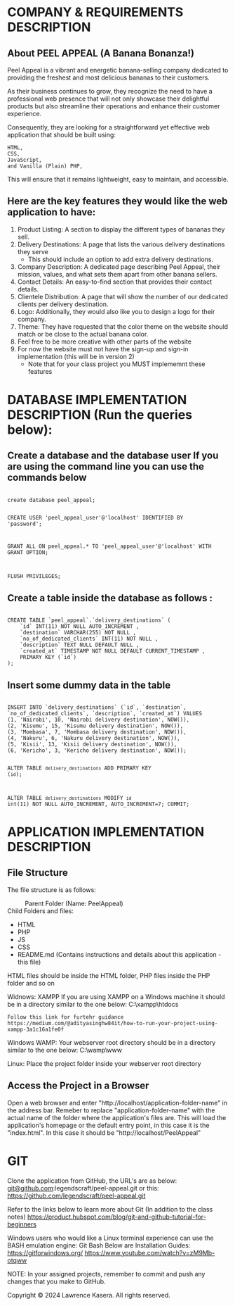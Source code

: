 COMPANY & REQUIREMENTS DESCRIPTION
========================================================================

About PEEL APPEAL (A Banana Bonanza!)
------------------------------------------------------------------------
Peel Appeal is a vibrant and energetic banana-selling company dedicated to providing the freshest and most delicious bananas to their customers. 

As their business continues to grow, they recognize the need to have a professional web presence that will not only showcase their delightful products but also streamline their operations and enhance their customer experience.

Consequently, they are looking for a straightforward yet effective web application that should be built using:

	HTML, 
	CSS, 
	JavaScript, 
	and Vanilla (Plain) PHP, 

This will ensure that it remains lightweight, easy to maintain, and accessible.

Here are the key features they would like the web application to have:
------------------------------------------------------------------------
1. Product Listing: A section to display the different types of bananas they sell.
2. Delivery Destinations: A page that lists the various delivery destinations they serve
	- This should include an option to add extra delivery destinations.
3. Company Description: A dedicated page describing Peel Appeal, their mission, values, and what sets them apart from other banana sellers.
4. Contact Details: An easy-to-find section that provides their contact details.
5. Clientele Distribution: A page that will show the number of our dedicated clients per delivery destination.
6. Logo: Additionally, they would also like you to design a logo for their company.
7. Theme: They have requested that the color theme on the website should match or be close to the actual banana color.
8. Feel free to be more creative with other parts of the website
9. For now the website must not have the sign-up and sign-in implementation (this will be in version 2)
	- Note that for your class project you MUST implememnt these features


DATABASE IMPLEMENTATION DESCRIPTION (Run the queries below):
========================================================================

Create a database and the database user
If you are using the command line you can use the commands below
------------------------------------------------------------------------
<code>
create database peel_appeal;

CREATE USER 'peel_appeal_user'@'localhost' IDENTIFIED BY 'password';

GRANT ALL ON peel_appeal.* TO 'peel_appeal_user'@'localhost' WITH GRANT OPTION;

FLUSH PRIVILEGES;
</code>

Create a table inside the database as follows :
------------------------------------------------------------------------
<code>
CREATE TABLE `peel_appeal`.`delivery_destinations` (
	`id` INT(11) NOT NULL AUTO_INCREMENT , 
	`destination` VARCHAR(255) NOT NULL , 
	`no_of_dedicated_clients` INT(11) NOT NULL , 
	`description` TEXT NULL DEFAULT NULL , 
	`created_at` TIMESTAMP NOT NULL DEFAULT CURRENT_TIMESTAMP , 
	PRIMARY KEY (`id`)
);
</code>

Insert some dummy data in the table
------------------------------------------------------------------------
<code>
INSERT INTO `delivery_destinations` (`id`, `destination`, `no_of_dedicated_clients`, `description`, `created_at`) VALUES
(1, 'Nairobi', 10, 'Nairobi delivery destination', NOW()),
(2, 'Kisumu', 15, 'Kisumu delivery destination', NOW()),
(3, 'Mombasa', 7, 'Mombasa delivery destination', NOW()),
(4, 'Nakuru', 6, 'Nakuru delivery destination', NOW()),
(5, 'Kisii', 13, 'Kisii delivery destination', NOW()),
(6, 'Kericho', 3, 'Kericho delivery destination', NOW());

ALTER TABLE `delivery_destinations`
  ADD PRIMARY KEY (`id`);

ALTER TABLE `delivery_destinations`
  MODIFY `id` int(11) NOT NULL AUTO_INCREMENT, AUTO_INCREMENT=7;
COMMIT;
</code>

APPLICATION IMPLEMENTATION DESCRIPTION
========================================================================

File Structure
------------------------------------------------------------------------
The file structure is as follows:

<dl>
	<dd>Parent Folder (Name: PeelAppeal)</dd>
		<dt>
			Child Folders and files:
			<ul>
				<li>HTML</li>
				<li>PHP</li>
				<li>JS</li>
				<li>CSS</li>
				<li>README.md (Contains instructions and details about this application - this file)</li>
			</ul>
		</dt>
</dl>
HTML files should be inside the HTML folder, PHP files inside the PHP folder and so on

Widnows: XAMPP
	If you are using XAMPP on a Windows machine it should be in a directory similar to the one below:
	C:\xampp\htdocs 

	Follow this link for furtehr guidance
	https://medium.com/@adityasinghw84it/how-to-run-your-project-using-xampp-3a1c16a1fe0f


Windows WAMP:
	Your webserver root directory should be in a directory similar to the one below:
	C:\wamp\www


Linux:
	Place the project folder inside your webserver root directory 


Access the Project in a Browser
------------------------------------------------------------------------
Open a web browser and enter "http://localhost/application-folder-name" in the address bar. 
Remeber to replace "application-folder-name" with the actual name of the folder where the application's files are.
This will load the application's homepage or the default entry point, in this case it is the "index.html".
In this case it should be "http://localhost/PeelAppeal"


GIT
========================================================================

Clone the application from GitHub, the URL's are as below:
	git@github.com:legendscraft/peel-appeal.git
or this:
	https://github.com/legendscraft/peel-appeal.git

Refer to the links below to learn more about Git (In addition to the class notes)
	https://product.hubspot.com/blog/git-and-github-tutorial-for-beginners

Windows users who would like a Linux terminal experience can use the BASH emulation engine: Git Bash
Below are Installation Guides:
	https://gitforwindows.org/
	https://www.youtube.com/watch?v=zM9Mb-otqww


NOTE: In your assigned projects, remember to commit and push any changes that you make to GitHub.


Copyright © 2024 Lawrence Kasera. All rights reserved.